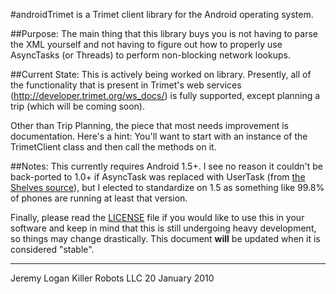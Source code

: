 #androidTrimet is a Trimet client library for the Android operating system.

##Purpose:
The main thing that this library buys you is not having to parse the XML yourself and not having to figure out how to properly use AsyncTasks (or
Threads) to perform non-blocking network lookups.


##Current State:
This is actively being worked on library. Presently, all of the functionality that is present in Trimet's web services (http://developer.trimet.org/ws_docs/) is fully supported, except planning a trip (which will be coming soon).

Other than Trip Planning, the piece that most needs improvement is documentation. Here's a hint: You'll want to start with an instance of the TrimetClient class and then call the methods on it.


##Notes:
This currently requires Android 1.5+. I see no reason it couldn't be back-ported to 1.0+ if AsyncTask was replaced with UserTask (from [the Shelves source](http://code.google.com/p/shelves/source/browse/trunk/Shelves/src/org/curiouscreature/android/shelves/util/UserTask.java)), but I elected to standardize on 1.5 as something like 99.8% of phones are running at least that version.

Finally, please read the [LICENSE](http://github.com/fixedd/androidTrimet/raw/master/LICENSE) file if you would like to use this in your software and keep in mind that this is still undergoing heavy development, so things may change drastically. This document **will** be updated when it is considered "stable".

---

Jeremy Logan
Killer Robots LLC
20 January 2010

